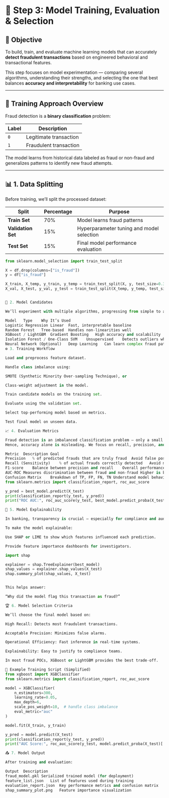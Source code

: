 # 🤖 Step 3: Model Training, Evaluation & Selection

## 🎯 Objective
To build, train, and evaluate machine learning models that can accurately **detect fraudulent transactions** based on engineered behavioral and transactional features.

This step focuses on model experimentation — comparing several algorithms, understanding their strengths, and selecting the one that best balances **accuracy and interpretability** for banking use cases.

---

## 🧱 Training Approach Overview

Fraud detection is a **binary classification** problem:

| Label | Description |
|--------|--------------|
| `0` | Legitimate transaction |
| `1` | Fraudulent transaction |

The model learns from historical data labeled as fraud or non-fraud and generalizes patterns to identify new fraud attempts.

---

## 📊 1. Data Splitting

Before training, we’ll split the processed dataset:

| Split | Percentage | Purpose |
|--------|-------------|----------|
| **Train Set** | 70% | Model learns fraud patterns |
| **Validation Set** | 15% | Hyperparameter tuning and model selection |
| **Test Set** | 15% | Final model performance evaluation |

```python
from sklearn.model_selection import train_test_split

X = df.drop(columns=["is_fraud"])
y = df["is_fraud"]

X_train, X_temp, y_train, y_temp = train_test_split(X, y, test_size=0.3, random_state=42, stratify=y)
X_val, X_test, y_val, y_test = train_test_split(X_temp, y_temp, test_size=0.5, random_state=42, stratify=y_temp)


🧠 2. Model Candidates

We’ll experiment with multiple algorithms, progressing from simple to advanced:

Model	Type	Why It’s Used
Logistic Regression	Linear	Fast, interpretable baseline
Random Forest	Tree-based	Handles non-linearities well
XGBoost / LightGBM	Gradient Boosting	High accuracy and scalability
Isolation Forest / One-Class SVM	Unsupervised	Detects outliers when labels are limited
Neural Network (Optional)	Deep Learning	Can learn complex fraud patterns
⚙️ 3. Training Workflow

Load and preprocess feature dataset.

Handle class imbalance using:

SMOTE (Synthetic Minority Over-sampling Technique), or

Class-weight adjustment in the model.

Train candidate models on the training set.

Evaluate using the validation set.

Select top-performing model based on metrics.

Test final model on unseen data.

📈 4. Evaluation Metrics

Fraud detection is an imbalanced classification problem — only a small fraction of transactions are fraudulent.
Hence, accuracy alone is misleading. We focus on recall, precision, and F1-score.

Metric	Description	Goal
Precision	% of predicted frauds that are truly fraud	Avoid false positives
Recall (Sensitivity)	% of actual frauds correctly detected	Avoid missing real frauds
F1-score	Balance between precision and recall	Overall performance
AUC-ROC	Measures discrimination between fraud and non-fraud	Higher is better
Confusion Matrix	Breakdown of TP, FP, FN, TN	Understand model behavior
from sklearn.metrics import classification_report, roc_auc_score

y_pred = best_model.predict(X_test)
print(classification_report(y_test, y_pred))
print("ROC AUC:", roc_auc_score(y_test, best_model.predict_proba(X_test)[:, 1]))

🧮 5. Model Explainability

In banking, transparency is crucial — especially for compliance and audit.

To make the model explainable:

Use SHAP or LIME to show which features influenced each prediction.

Provide feature importance dashboards for investigators.

import shap

explainer = shap.TreeExplainer(best_model)
shap_values = explainer.shap_values(X_test)
shap.summary_plot(shap_values, X_test)


This helps answer:

“Why did the model flag this transaction as fraud?”

🏆 6. Model Selection Criteria

We’ll choose the final model based on:

High Recall: Detects most fraudulent transactions.

Acceptable Precision: Minimizes false alarms.

Operational Efficiency: Fast inference in real-time systems.

Explainability: Easy to justify to compliance teams.

In most fraud POCs, XGBoost or LightGBM provides the best trade-off.

🧾 Example Training Script (Simplified)
from xgboost import XGBClassifier
from sklearn.metrics import classification_report, roc_auc_score

model = XGBClassifier(
    n_estimators=300,
    learning_rate=0.05,
    max_depth=6,
    scale_pos_weight=10,  # handle class imbalance
    eval_metric="auc"
)

model.fit(X_train, y_train)

y_pred = model.predict(X_test)
print(classification_report(y_test, y_pred))
print("AUC Score:", roc_auc_score(y_test, model.predict_proba(X_test)[:, 1]))

📤 7. Model Output

After training and evaluation:

Output	Description
fraud_model.pkl	Serialized trained model (for deployment)
feature_list.json	List of features used during training
evaluation_report.json	Key performance metrics and confusion matrix
shap_summary_plot.png	Feature importance visualization